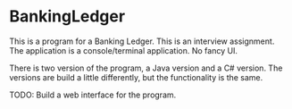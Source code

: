 # BankingLedger
This is a program for a Banking Ledger. This is an interview assignment.
The application is a console/terminal application. No fancy UI. 

There is two version of the program, a Java version and a C# version.
The versions are build a little differently, but the functionality is the same.

TODO: Build a web interface for the program.
